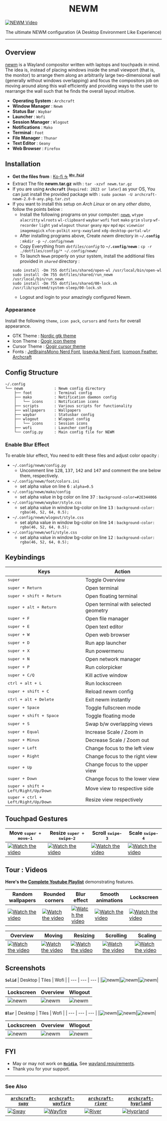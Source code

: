 <h1 align="center">NEWM</h1>

[![NEWM Video](screenshots/solid/newm_5.png)](https://youtu.be/dCHtwyD1wzo)

<p align="center">The ultimate NEWM configuration (A Desktop Environment Like Experience)</p>

---

## Overview

[newm](https://github.com/jbuchermn/newm) is a Wayland compositor written with laptops and touchpads in mind. The idea is, instead of placing windows inside the small viewport (that is, the monitor) to arrange them along an arbitrarily large two-dimensional wall (generally without windows overlapping) and focus the compositors job on moving around along this wall efficiently and providing ways to the user to rearrange the wall such that he finds the overall layout intuitive.

- **Operating System** : `Archcraft`
- **Window Manager** : `Newm`
- **Status Bar** : `Waybar`
- **Launcher** : `Wofi`
- **Session Manager** : `Wlogout`
- **Notifications** : `Mako`
- **Terminal** : `Foot`
- **File Manager** : `Thunar`
- **Text Editor** : `Geany`
- **Web Browser** : `Firefox`

## Installation
- **Get the files from** : [Ko-fi :coffee:](https://ko-fi.com/s/524182856f) <sup>[**`Why Paid`**](https://github.com/adi1090x/adi1090x/blob/master/WHY.md)</sup>
- Extract The file **newm.tar.gz** with : `tar -xzvf newm.tar.gz`
- If you are using **`Archcraft`** (`Required: 2023 or later`) as your OS, You can just install the provided package with : `sudo pacman -U archcraft-newm-2.0-0-any.pkg.tar.zst`
- If you want to install this setup on _Arch Linux_ or on any _other distro_, follow the points below :
  - Install the following programs on your computer: [`newm`](https://github.com/jbuchermn/newm/#installing), `wtype` `alacritty` `wlroots` `wl-clipboard` `waybar` `wofi` `foot` `mako` `grim` `slurp` `wf-recorder` `light` `yad` `wlogout` `thunar` `geany` `mpv` `mpd` `mpc` `viewnior` `imagemagick` `xfce-polkit` `xorg-xwayland` `xdg-desktop-portal-wlr`
  - After installing programs above, Create _newm_ directory in **`~/.config`** : `mkdir -p ~/.config/newm`
  - Copy Everything from _`dotfiles/config`_ to **`~/.config/newm`** : `cp -r ./dotfiles/config/* ~/.config/newm/`
  - To launch `Newm` properly on your system, install the additional files provided in _`shared`_ directory :
  ```
  sudo install -Dm 755 dotfiles/shared/open-wl /usr/local/bin/open-wl
  sudo install -Dm 755 dotfiles/shared/run_newm /usr/local/bin/run_newm
  sudo install -Dm 755 dotfiles/shared/00-lock.sh /usr/lib/systemd/system-sleep/00-lock.sh
  ```
  - Logout and login to your amazingly configured Newm.

### Appearance

Install the following `theme`, `icon pack`, `cursors` and `fonts` for overall appearance.

- GTK Theme : [Nordic gtk theme](https://www.gnome-look.org/p/1267246/)
- Icon Theme : [Qogir icon theme](https://www.gnome-look.org/p/1296407/)
- Cursor Theme : [Qogir cursor theme](https://www.gnome-look.org/p/1366182/)
- Fonts : [JetBrainsMono Nerd Font](https://github.com/ryanoasis/nerd-fonts/releases/download/v2.1.0/JetBrainsMono.zip), [Iosevka Nerd Font](https://github.com/ryanoasis/nerd-fonts/releases/download/v2.1.0/Iosevka.zip), [Icomoon Feather](https://github.com/archcraft-os/archcraft-packages/blob/main/archcraft-fonts/files/icon-fonts/Icomoon-Feather.ttf), [Archcraft](https://github.com/archcraft-os/archcraft-packages/blob/main/archcraft-fonts/files/icon-fonts/archcraft.ttf)

## Config Structure
```
~/.config
└── newm              : Newm config directory
    ├── foot          : Terminal config
    ├── mako          : Notification daemon config
    │   └── icons     : Notification icons
    ├── scripts       : Various scripts for functionality
    ├── wallpapers    : Wallpapers
    ├── waybar        : Statusbar config
    ├── wlogout       : Wlogout config
    │   └── icons     : Session icons
    ├── wofi          : Launcher config
    └── config.py     : Main config file for NEWM
```

### Enable Blur Effect

To enable blur effect, You need to edit these files and adjust color opacity :
- `~/.config/newm/config.py`
  - Uncomment line <kbd>128</kbd>, <kbd>137</kbd>, <kbd>142</kbd> and <kbd>147</kbd> and comment the one below them, respectively.
- `~/.config/newm/foot/colors.ini`
  - set alpha value on line <kbd>6</kbd> : `alpha=0.5`
- `~/.config/newm/mako/config`
  - set alpha value in bg color on line <kbd>37</kbd> : `background-color=#2E344066`
- `~/.config/newm/waybar/style.css`
  - set alpha value in window bg-color on line <kbd>13</kbd> : `background-color: rgba(46, 52, 64, 0.5);`
- `~/.config/newm/wlogout/style.css`
  - set alpha value in window bg-color on line <kbd>14</kbd> : `background-color: rgba(46, 52, 64, 0.5);`
- `~/.config/newm/wofi/style.css`
  - set alpha value in window bg-color on line <kbd>12</kbd> : `background-color: rgba(46, 52, 64, 0.5);`


## Keybindings

| Keys | Action |
| --- | --- |
| <kbd>super</kbd> | Toggle Overview |
| <kbd>super + Return</kbd> | Open terminal |
| <kbd>super + shift + Return</kbd> | Open floating terminal |
| <kbd>super + alt + Return</kbd> | Open terminal with selected geometry |
| <kbd>super + F</kbd> | Open file manager |
| <kbd>super + E</kbd> | Open text editor |
| <kbd>super + W</kbd> | Open web browser|
| <kbd>super + D</kbd> | Run app launcher |
| <kbd>super + X</kbd> | Run powermenu |
| <kbd>super + N</kbd> | Open network manager |
| <kbd>super + P</kbd> | Run colorpicker |
| <kbd>super + C/Q</kbd> | Kill active window |
| <kbd>ctrl + alt + L</kbd> | Run lockscreen |
| <kbd>super + shift + C</kbd> | Reload newm config |
| <kbd>ctrl + alt + Delete</kbd> | Exit newm instantly |
| <kbd>super + Space</kbd> | Toggle fullscreen mode |
| <kbd>super + shift + Space</kbd> | Toggle floating mode |
| <kbd>super + S</kbd> | Swap b/w overlapping views |
| <kbd>super + Equal</kbd> | Increase Scale / Zoom in |
| <kbd>super + Minus</kbd> | Decrease Scale / Zoom out |
| <kbd>super + Left</kbd> | Change focus to the left view |
| <kbd>super + Right</kbd> | Change focus to the right view |
| <kbd>super + Up</kbd> | Change focus to the upper view |
| <kbd>super + Down</kbd> | Change focus to the lower view |
| <kbd>super + shift + Left/Right/Up/Down</kbd> | Move view to respective side |
| <kbd>super + ctrl + Left/Right/Up/Down</kbd> | Resize view respectively |

## Touchpad Gestures

| Move <kbd>super + move-1</kbd> | Resize <kbd>super + swipe-2</kbd> | Scroll <kbd>swipe-3</kbd> | Scale <kbd>swipe-4</kbd> |
| --- | --- | --- | --- |
|[![Watch the video](https://img.youtube.com/vi/SypOVo2SnCA/mqdefault.jpg)](https://youtu.be/SypOVo2SnCA)|[![Watch the video](https://img.youtube.com/vi/mWkmvKaVpjU/mqdefault.jpg)](https://youtu.be/mWkmvKaVpjU)|[![Watch the video](https://img.youtube.com/vi/z7S3L-RZskY/mqdefault.jpg)](https://youtu.be/z7S3L-RZskY)|[![Watch the video](https://img.youtube.com/vi/GsQnzC1vNR8/mqdefault.jpg)](https://youtu.be/GsQnzC1vNR8)|

## Tour : Videos

**Here's the [Complete Youtube Playlist](https://youtube.com/playlist?list=PLXH9dADRlWHaXM3Q8G_gaunljITif3cUl)** demonstrating features.

| Random wallpapers | Rounded corners | Blur effect | Smooth animations | Lockscreen |
| --- | --- | --- | --- | --- |
|[![Watch the video](https://img.youtube.com/vi/Ux2xydTS_Tk/mqdefault.jpg)](https://youtu.be/Ux2xydTS_Tk)|[![Watch the video](https://img.youtube.com/vi/nLO2tw2mq3A/mqdefault.jpg)](https://youtu.be/nLO2tw2mq3A)|[![Watch the video](https://img.youtube.com/vi/uCM2AxVOAu8/mqdefault.jpg)](https://youtu.be/uCM2AxVOAu8)|[![Watch the video](https://img.youtube.com/vi/DY6ydAk5i8o/mqdefault.jpg)](https://youtu.be/DY6ydAk5i8o)|[![Watch the video](https://img.youtube.com/vi/wwLWY149k20/mqdefault.jpg)](https://youtu.be/wwLWY149k20)|

| Overview | Moving | Resizing | Scrolling | Scaling |
| --- | --- | --- | --- | --- |
|[![Watch the video](https://img.youtube.com/vi/s96UX_6sVUY/mqdefault.jpg)](https://youtu.be/s96UX_6sVUY)|[![Watch the video](https://img.youtube.com/vi/SypOVo2SnCA/mqdefault.jpg)](https://youtu.be/SypOVo2SnCA)|[![Watch the video](https://img.youtube.com/vi/mWkmvKaVpjU/mqdefault.jpg)](https://youtu.be/mWkmvKaVpjU)|[![Watch the video](https://img.youtube.com/vi/z7S3L-RZskY/mqdefault.jpg)](https://youtu.be/z7S3L-RZskY)|[![Watch the video](https://img.youtube.com/vi/GsQnzC1vNR8/mqdefault.jpg)](https://youtu.be/GsQnzC1vNR8)|

## Screenshots

**`Solid`**
| Desktop | Tiles | Wofi |
| --- | --- | --- |
|![newm](screenshots/solid/newm_1.png)|![newm](screenshots/solid/newm_2.png)|![newm](screenshots/solid/newm_3.png)|

| Lockscreen | Overview | Wlogout |
| --- | --- | --- |
|![newm](screenshots/solid/newm_4.png)|![newm](screenshots/solid/newm_5.png)|![newm](screenshots/solid/newm_6.png)|

**`Blur`**
| Desktop | Tiles | Wofi |
| --- | --- | --- |
|![newm](screenshots/blur/newm_1.png)|![newm](screenshots/blur/newm_2.png)|![newm](screenshots/blur/newm_3.png)|

| Lockscreen | Overview | Wlogout |
| --- | --- | --- |
|![newm](screenshots/blur/newm_4.png)|![newm](screenshots/blur/newm_5.png)|![newm](screenshots/blur/newm_6.png)|

## FYI
- May or may not work on [**`Nvidia`**](https://wiki.archlinux.org/title/Sway#Installation), See [wayland requirements](https://wiki.archlinux.org/title/wayland#Requirements).
- Thank you for your support.

---

### See Also

| [**`archcraft-sway`**](https://github.com/archcraft-os/archcraft-sway) | [**`archcraft-wayfire`**](https://github.com/archcraft-os/archcraft-wayfire) | [**`archcraft-river`**](https://github.com/archcraft-os/archcraft-river) | [**`archcraft-hyprland`**](https://github.com/archcraft-os/archcraft-hyprland) |
| --- | --- | --- | --- |
|[![Sway](https://raw.githubusercontent.com/archcraft-os/archcraft-sway/main/screenshots/sway_6.png)](https://github.com/archcraft-os/archcraft-sway)|[![Wayfire](https://raw.githubusercontent.com/archcraft-os/archcraft-wayfire/main/screenshot.png)](https://github.com/archcraft-os/archcraft-wayfire)|[![River](https://raw.githubusercontent.com/archcraft-os/archcraft-river/main/screenshots/River_4.png)](https://github.com/archcraft-os/archcraft-river)|[![Hyprland](https://raw.githubusercontent.com/archcraft-os/archcraft-hyprland/main/screenshots/dark/hypr_dark_2.png)](https://github.com/archcraft-os/archcraft-hyprland)|
